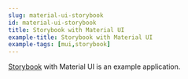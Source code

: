 ```yaml
---
slug: material-ui-storybook
id: material-ui-storybook
title: Storybook with Material UI
example-title: Storybook with Material UI
example-tags: [mui,storybook]
---
```


[Storybook](https://storybook.js.org/) with Material UI is an example application.
<br/>

<CodeSandboxExample path="with-storybook-material-ui" />
